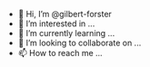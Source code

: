 - 👋 Hi, I’m @gilbert-forster
- 👀 I’m interested in ...
- 🌱 I’m currently learning ...
- 💞️ I’m looking to collaborate on ...
- 📫 How to reach me ...

<!---
gilbert-forster/gilbert-forster is a ✨ special ✨ repository because its `README.md` (this file) appears on your GitHub profile.
You can click the Preview link to take a look at your changes.
--->

